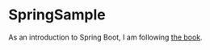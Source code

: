 # SpringSample

As an introduction to Spring Boot, I am following [the book][1].

[1]: https://www.amazon.co.jp/dp/B07H6XLXD7
